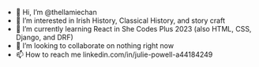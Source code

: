 - 👋 Hi, I’m @thellamiechan
- 👀 I’m interested in Irish History, Classical History, and story craft
- 🌱 I’m currently learning React in She Codes Plus 2023 (also HTML, CSS, Django, and DRF)
- 💞️ I’m looking to collaborate on nothing right now
- 📫 How to reach me linkedin.com/in/julie-powell-a44184249

<!---
thellamiechan/thellamiechan is a ✨ special ✨ repository because its `README.md` (this file) appears on your GitHub profile.
You can click the Preview link to take a look at your changes.
--->

